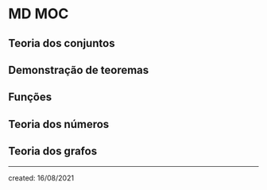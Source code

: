 # MD MOC

## Teoria dos conjuntos

## Demonstração de teoremas

## Funções

## Teoria dos números

## Teoria dos grafos

---

created: 16/08/2021
